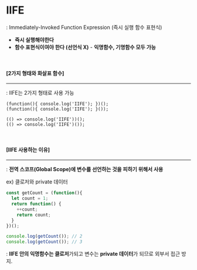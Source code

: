 # IIFE

: Immediately-Invoked Function Expression (즉시 실행 함수 표현식)

- **즉시 실행해야한다**
- **함수 표현식이여야 한다 (선언식 X)** - **익명함수, 기명함수 모두 가능**

<br>

#### [2가지 형태와 화살표 함수]

---

: IIFE는 2가지 형태로 사용 가능

```
(function(){ console.log('IIFE'); })();
(function(){ console.log('IIFE'); }());
```

```
(() => console.log('IIFE'))();
(() => console.log('IIFE')());
```

<br>

#### [IIFE 사용하는 이유]

----

: **전역 스코프(Global Scope)에 변수를 선언하는 것을 피하기 위해서 사용**

ex) 클로저와 private 데이터

```js
const getCount = (function(){
  let count = 1;
  return function() {
    ++count;
    return count;
  }
})();

console.log(getCount()); // 2
console.log(getCount()); // 3
```

:  **IIFE 안의 익명함수는 클로저**가되고 변수는 **private 데이터**가 되므로 외부서 접근 방지.

